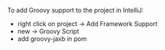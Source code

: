 To add Groovy support to the project in IntelliJ:
- right click on project -> Add Framework Support
- new -> Groovy Script
- add groovy-jaxb in pom